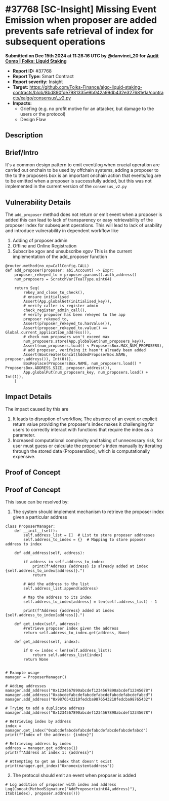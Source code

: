 # #37768 \[SC-Insight] Missing Event Emission when proposer are added prevents safe retrieval of index for subsequent operations

**Submitted on Dec 15th 2024 at 11:28:16 UTC by @danvinci\_20 for** [**Audit Comp | Folks: Liquid Staking**](https://immunefi.com/audit-competition/folks-finance-liquid-staking-audit-competition)

* **Report ID:** #37768
* **Report Type:** Smart Contract
* **Report severity:** Insight
* **Target:** https://github.com/Folks-Finance/algo-liquid-staking-contracts/blob/8bd890fde7981335e9b042a99db432e327681e1a/contracts/xalgo/consensus\_v2.py
* **Impacts:**
  * Griefing (e.g. no profit motive for an attacker, but damage to the users or the protocol)
  * Design Flaw

## Description

## Brief/Intro

It's a common design pattern to emit event/log when crucial operation are carried out onchain to be used by offchain systems, adding a proposer to the to the proposers box is an important onchain action that events/log are to be emitted when a proposer is successfully added, but this was not implemented in the current version of the `consensus_v2.py`

## Vulnerability Details

The `add_proposer` method does not return or emit event when a proposer is added this can lead to lack of transparency or easy retrievability of the proposer index for subsequent operations. This will lead to lack of usability and introduce vulnerability in dependent workflow like

1. Adding of proposer admin
2. Offline and Online Registration
3. Subscribe xgov and unsubscribe xgov This is the current implementation of the add\_proposer function

```
@router.method(no_op=CallConfig.CALL)
def add_proposer(proposer: abi.Account) -> Expr:
    proposer_rekeyed_to = proposer.params().auth_address()
    num_proposers = ScratchVar(TealType.uint64)

    return Seq(
        rekey_and_close_to_check(),
        # ensure initialised
        Assert(App.globalGet(initialised_key)),
        # verify caller is register admin
        check_register_admin_call(),
        # verify proposer has been rekeyed to the app
        proposer_rekeyed_to,
        Assert(proposer_rekeyed_to.hasValue()),
        Assert(proposer_rekeyed_to.value() == Global.current_application_address()),
        # check num proposers won't exceed max
        num_proposers.store(App.globalGet(num_proposers_key)),
        Assert(num_proposers.load() < ProposersBox.MAX_NUM_PROPOSERS),
        # add proposer, verifying it hasn't already been added
        Assert(BoxCreate(Concat(AddedProposerBox.NAME, proposer.address()), Int(0))),
        BoxReplace(ProposersBox.NAME, num_proposers.load() * ProposersBox.ADDRESS_SIZE, proposer.address()),
        App.globalPut(num_proposers_key, num_proposers.load() + Int(1)),
    )
```

## Impact Details

The impact caused by this are

1. It leads to disruption of workflow, The absence of an event or explicit return value providing the proposer's index makes it challenging for users to correctly interact with functions that require the index as a parameter.
2. Increased computational complexity and taking of unnecessary risk, for user must guess or calculate the proposer's index manually by iterating through the stored data (ProposersBox), which is computationally expensive.

## Proof of Concept

## Proof of Concept

This issue can be resolved by:

1. The system should implement mechanism to retrieve the proposer index given a particular address

```
class ProposerManager:
    def __init__(self):
        self.address_list = []  # List to store proposer addresses
        self.address_to_index = {}  # Mapping to store poposer  address to index 

    def add_address(self, address):
        
        if address in self.address_to_index:
            print(f"Address {address} is already added at index {self.address_to_index[address]}.")
            return

        # Add the address to the list
        self.address_list.append(address)

        # Map the address to its index
        self.address_to_index[address] = len(self.address_list) - 1

        print(f"Address {address} added at index {self.address_to_index[address]}.")

    def get_index(self, address):
        #retrieve proposer index given the address
        return self.address_to_index.get(address, None)

    def get_address(self, index):
        
        if 0 <= index < len(self.address_list):
            return self.address_list[index]
        return None


# Example usage
manager = ProposerManager()

# Adding addresses
manager.add_address("0x1234567890abcdef1234567890abcdef12345678")
manager.add_address("0xabcdefabcdefabcdefabcdefabcdefabcdefabcd")
manager.add_address("0x9876543210fedcba9876543210fedcba98765432")

# Trying to add a duplicate address
manager.add_address("0x1234567890abcdef1234567890abcdef12345678")

# Retrieving index by address
index = manager.get_index("0xabcdefabcdefabcdefabcdefabcdefabcdefabcd")
print(f"Index of the address: {index}")

# Retrieving address by index
address = manager.get_address(1)
print(f"Address at index 1: {address}")

# Attempting to get an index that doesn't exist
print(manager.get_index("0xnonexistentaddress"))
```

2. The protocol should emit an event when proposer is added

```
# Log addition of proposer with index and address
Log(Concat(MethodSignature("AddProposer(uint64,address)"), Itob(index), proposer.address()))
```
